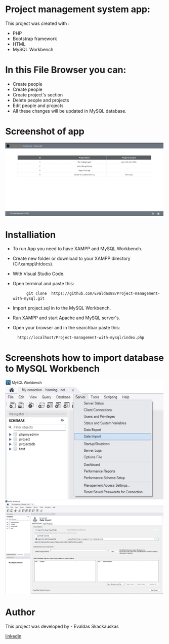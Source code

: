 # Project management system app:

This project was created with :
    
* PHP
* Bootstrap framework
* HTML
* MySQL Workbench 

# In this File Browser  you can:

* Create people
* Create people
* Create project's section
* Delete people and projects
* Edit people and projects
* All these changes will be updated in MySQL database.

#  Screenshot of app
<p float="left">
    <img src="Assets\images\view.jpg" width="500" >     
 </p> 

# Installiation

* To run App you need to have XAMPP and MySQL Workbench.
* Create new folder  or download to your XAMPP directory (C:\xampp\htdocs). 
* With Visual Studio Code.
* Open terminal and paste this:

            git clone  https://github.com/Evaldas88/Project-management-with-mysql.git  
* Import project.sql in to the MySQL Workbench.
* Run XAMPP and start Apache and MySQL server's.
* Open your browser and in the searchbar paste this:

        http://localhost/Project-management-with-mysql/index.php

#  Screenshots how to import database to MySQL Workbench

<p float="left">
    <img src="Assets\images\import.jpg" width="500" >     
    <img src="Assets\images\import1.jpg" width="500" > 
</p> 



# Author

This project was developed by  - Evaldas Skackauskas 

<a href="https://www.linkedin.com/in/evaldas-skackauskas-35505516a/">linkedin</a>
